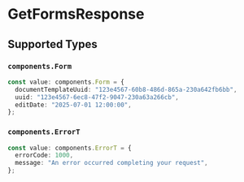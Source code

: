 # GetFormsResponse


## Supported Types

### `components.Form`

```typescript
const value: components.Form = {
  documentTemplateUuid: "123e4567-60b8-486d-865a-230a642fb6bb",
  uuid: "123e4567-6ec8-47f2-9047-230a63a266cb",
  editDate: "2025-07-01 12:00:00",
};
```

### `components.ErrorT`

```typescript
const value: components.ErrorT = {
  errorCode: 1000,
  message: "An error occurred completing your request",
};
```

